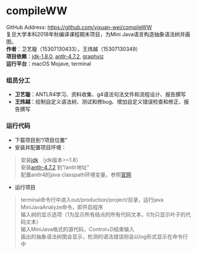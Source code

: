# compileWW
GitHub Address: https://github.com/yixuan-wei/compileWW <br/>
复旦大学本科2018年秋编译课程期末项目，为Mini Java语言构造抽象语法树并画图。<br/>
**作者**：卫艺璇（15307130433），王炜越（15307130349）<br/>
**项目依赖**：[jdk-1.8.0](https://www.oracle.com/technetwork/java/javase/downloads/jdk8-downloads-2133151.html), 
[antlr-4.7.2](https://www.antlr.org/download/antlr-4.7.2-complete.jar), [graphviz](http://www.graphviz.org/download/) <br/>
**运行平台**：macOS Mojave, terminal

### 组员分工
- **卫艺璇**：ANTLR4学习、资料收集、g4语法句法文件和流程设计、报告撰写
- **王炜越**：绘制自定义语法树、测试和修bug、增加自定义错误检查和修正、报告撰写

### 运行代码
* 下载项目到“/项目位置”
* 安装并配置项目环境：
> 安装[jdk](https://www.oracle.com/technetwork/java/javase/downloads/jdk8-downloads-2133151.html)  （jdk版本>=1.8）<br/>
> 安装[antlr-4.7.2](https://www.antlr.org/download/antlr-4.7.2-complete.jar) 到“/antlr地址” <br/>
> 配置antlr4的java classpath环境变量，参照[官网](https://www.antlr.org/index.html) <br/>
* 运行项目
> terminal命令行中进入out/production/project/目录，运行java MiniJavaAnalyze命令，即开启程序 <br/>
> 输入树的显示选项（1为显示所有结点的所有代码文本，0为只显示叶子的代码文本）<br/>
> 输入MiniJava格式的源代码，Control+D结束输入 <br/>
> 画出的抽象语法树图会显示，检测的语法错误则会以log形式显示在命令行中 <br/>
